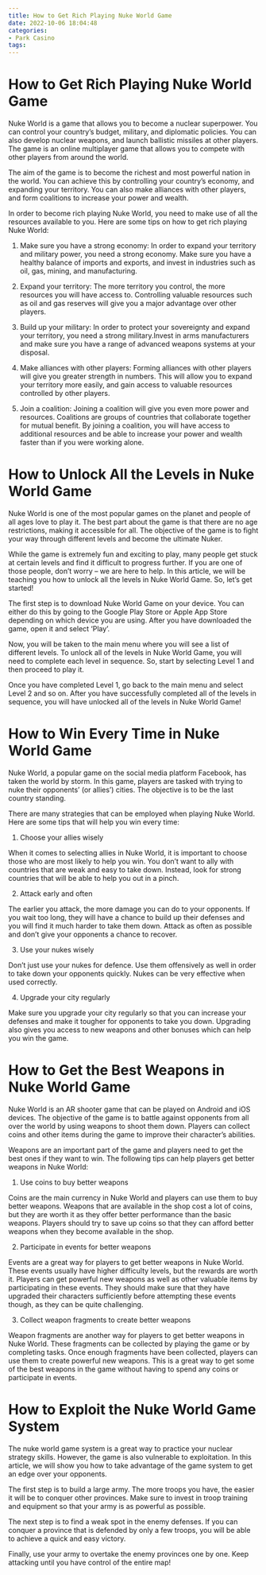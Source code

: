 ```yaml
---
title: How to Get Rich Playing Nuke World Game
date: 2022-10-06 18:04:48
categories:
- Park Casino
tags:
---
```



#  How to Get Rich Playing Nuke World Game

Nuke World is a game that allows you to become a nuclear superpower. You can control your country’s budget, military, and diplomatic policies. You can also develop nuclear weapons, and launch ballistic missiles at other players. The game is an online multiplayer game that allows you to compete with other players from around the world.

The aim of the game is to become the richest and most powerful nation in the world. You can achieve this by controlling your country’s economy, and expanding your territory. You can also make alliances with other players, and form coalitions to increase your power and wealth.

In order to become rich playing Nuke World, you need to make use of all the resources available to you. Here are some tips on how to get rich playing Nuke World:

1) Make sure you have a strong economy: In order to expand your territory and military power, you need a strong economy. Make sure you have a healthy balance of imports and exports, and invest in industries such as oil, gas, mining, and manufacturing.

2) Expand your territory: The more territory you control, the more resources you will have access to. Controlling valuable resources such as oil and gas reserves will give you a major advantage over other players.

3) Build up your military: In order to protect your sovereignty and expand your territory, you need a strong military.Invest in arms manufacturers and make sure you have a range of advanced weapons systems at your disposal.

4) Make alliances with other players: Forming alliances with other players will give you greater strength in numbers. This will allow you to expand your territory more easily, and gain access to valuable resources controlled by other players.

5) Join a coalition: Joining a coalition will give you even more power and resources. Coalitions are groups of countries that collaborate together for mutual benefit. By joining a coalition, you will have access to additional resources and be able to increase your power and wealth faster than if you were working alone.

#  How to Unlock All the Levels in Nuke World Game

Nuke World is one of the most popular games on the planet and people of all ages love to play it. The best part about the game is that there are no age restrictions, making it accessible for all. The objective of the game is to fight your way through different levels and become the ultimate Nuker.

While the game is extremely fun and exciting to play, many people get stuck at certain levels and find it difficult to progress further. If you are one of those people, don’t worry – we are here to help. In this article, we will be teaching you how to unlock all the levels in Nuke World Game. So, let’s get started!

The first step is to download Nuke World Game on your device. You can either do this by going to the Google Play Store or Apple App Store depending on which device you are using. After you have downloaded the game, open it and select ‘Play’.

Now, you will be taken to the main menu where you will see a list of different levels. To unlock all of the levels in Nuke World Game, you will need to complete each level in sequence. So, start by selecting Level 1 and then proceed to play it.

Once you have completed Level 1, go back to the main menu and select Level 2 and so on. After you have successfully completed all of the levels in sequence, you will have unlocked all of the levels in Nuke World Game!

#  How to Win Every Time in Nuke World Game

Nuke World, a popular game on the social media platform Facebook, has taken the world by storm. In this game, players are tasked with trying to nuke their opponents’ (or allies’) cities. The objective is to be the last country standing.

There are many strategies that can be employed when playing Nuke World. Here are some tips that will help you win every time:

1. Choose your allies wisely

When it comes to selecting allies in Nuke World, it is important to choose those who are most likely to help you win. You don’t want to ally with countries that are weak and easy to take down. Instead, look for strong countries that will be able to help you out in a pinch.

2. Attack early and often

The earlier you attack, the more damage you can do to your opponents. If you wait too long, they will have a chance to build up their defenses and you will find it much harder to take them down. Attack as often as possible and don’t give your opponents a chance to recover.

3. Use your nukes wisely

Don’t just use your nukes for defence. Use them offensively as well in order to take down your opponents quickly. Nukes can be very effective when used correctly.

4. Upgrade your city regularly

Make sure you upgrade your city regularly so that you can increase your defenses and make it tougher for opponents to take you down. Upgrading also gives you access to new weapons and other bonuses which can help you win the game.

#  How to Get the Best Weapons in Nuke World Game

Nuke World is an AR shooter game that can be played on Android and iOS devices. The objective of the game is to battle against opponents from all over the world by using weapons to shoot them down. Players can collect coins and other items during the game to improve their character’s abilities.

Weapons are an important part of the game and players need to get the best ones if they want to win. The following tips can help players get better weapons in Nuke World:

1. Use coins to buy better weapons

Coins are the main currency in Nuke World and players can use them to buy better weapons. Weapons that are available in the shop cost a lot of coins, but they are worth it as they offer better performance than the basic weapons. Players should try to save up coins so that they can afford better weapons when they become available in the shop.

2. Participate in events for better weapons

Events are a great way for players to get better weapons in Nuke World. These events usually have higher difficulty levels, but the rewards are worth it. Players can get powerful new weapons as well as other valuable items by participating in these events. They should make sure that they have upgraded their characters sufficiently before attempting these events though, as they can be quite challenging.

3. Collect weapon fragments to create better weapons

Weapon fragments are another way for players to get better weapons in Nuke World. These fragments can be collected by playing the game or by completing tasks. Once enough fragments have been collected, players can use them to create powerful new weapons. This is a great way to get some of the best weapons in the game without having to spend any coins or participate in events.

#  How to Exploit the Nuke World Game System

The nuke world game system is a great way to practice your nuclear strategy skills. However, the game is also vulnerable to exploitation. In this article, we will show you how to take advantage of the game system to get an edge over your opponents.

The first step is to build a large army. The more troops you have, the easier it will be to conquer other provinces. Make sure to invest in troop training and equipment so that your army is as powerful as possible.

The next step is to find a weak spot in the enemy defenses. If you can conquer a province that is defended by only a few troops, you will be able to achieve a quick and easy victory.

Finally, use your army to overtake the enemy provinces one by one. Keep attacking until you have control of the entire map!